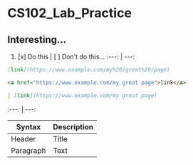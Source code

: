 # CS102_Lab_Practice

Interesting...
---

1. [x] Do this | [ ] Don't do this...
:---: | ---:
```md
[link](https://www.example.com/my%20/great%20/page)

<a href="https://www.example.com/my great page">link</a>

| [link](https://www.example.com/my great page)


``` 
:---: | ---:



| Syntax      | Description |
| ----------- | ----------- |
| Header      | Title       |
| Paragraph   | Text        |
